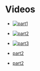 # Videos

- [![part1](https://img.youtube.com/vi/lQQdSJV9qzQ/default.jpg)](https://www.youtube.com/watch?v=lQQdSJV9qzQ)
- [![part2](https://img.youtube.com/vi/eQvpS-gQHHE/default.jpg)](https://www.youtube.com/watch?v=eQvpS-gQHHE)
- [![part3](https://img.youtube.com/vi/dGhzRXv6LVI/default.jpg)](https://www.youtube.com/watch?v=dGhzRXv6LVI)


- [part2](https://www.youtube.com/watch?v=eQvpS-gQHHE&t=435s)
- [part2](https://www.youtube.com/watch?v=dGhzRXv6LVI&t=412s)
